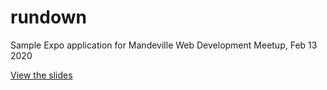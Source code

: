 # rundown
Sample Expo application for Mandeville Web Development Meetup, Feb 13 2020

[View the slides](https://docs.google.com/presentation/d/1fCSRP_VANOH0x03mwbXHNXNe-zlxKDU0C-txQeyihTM/edit?usp=sharing)
